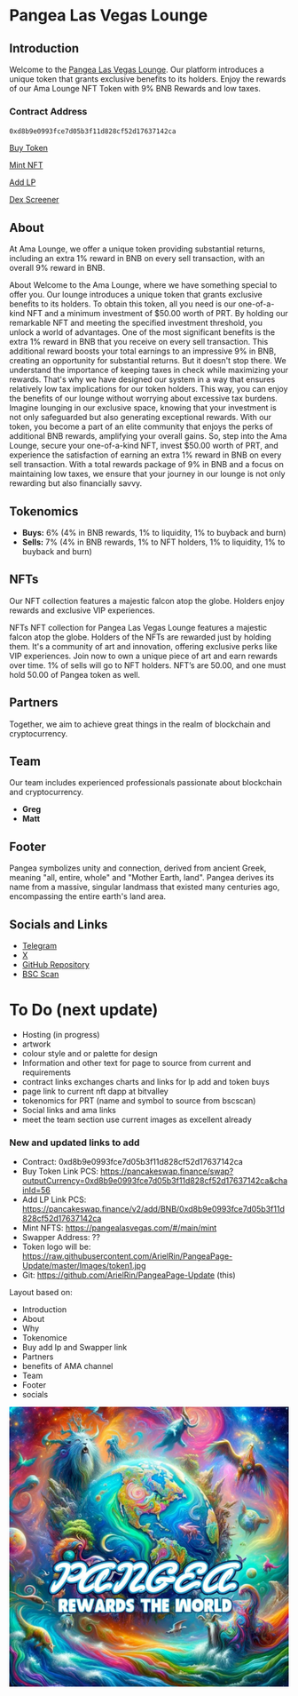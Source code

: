 
# Pangea Las Vegas Lounge

## Introduction
Welcome to the [Pangea Las Vegas Lounge](https://pangealasvegas.com/#/home). Our platform introduces a unique token that grants exclusive benefits to its holders. Enjoy the rewards of our Ama Lounge NFT Token with 9% BNB Rewards and low taxes.

### Contract Address
`0xd8b9e0993fce7d05b3f11d828cf52d17637142ca`

[Buy Token](https://pancakeswap.finance/swap?outputCurrency=0xd8b9e0993fce7d05b3f11d828cf52d17637142ca&chainId=56)

[Mint NFT](https://pangealasvegas.com/#/main/mint)

[Add LP](https://pancakeswap.finance/v2/add/BNB/0xd8b9e0993fce7d05b3f11d828cf52d17637142ca)

[Dex Screener](https://dexscreener.com/bsc/0xad80fdc107d983cd76bec153abc00ff00e3477de)



## About
At Ama Lounge, we offer a unique token providing substantial returns, including an extra 1% reward in BNB on every sell transaction, with an overall 9% reward in BNB.

About Welcome to the Ama Lounge, where we have something special to offer you. Our lounge introduces a unique token that grants exclusive benefits to its holders. To obtain this token, all you need is our one-of-a-kind NFT and a minimum investment of $50.00 worth of PRT. By holding our remarkable NFT and meeting the specified investment threshold, you unlock a world of advantages. One of the most significant benefits is the extra 1% reward in BNB that you receive on every sell transaction. This additional reward boosts your total earnings to an impressive 9% in BNB, creating an opportunity for substantial returns. But it doesn't stop there. We understand the importance of keeping taxes in check while maximizing your rewards. That's why we have designed our system in a way that ensures relatively low tax implications for our token holders. This way, you can enjoy the benefits of our lounge without worrying about excessive tax burdens. Imagine lounging in our exclusive space, knowing that your investment is not only safeguarded but also generating exceptional rewards. With our token, you become a part of an elite community that enjoys the perks of additional BNB rewards, amplifying your overall gains. So, step into the Ama Lounge, secure your one-of-a-kind NFT, invest $50.00 worth of PRT, and experience the satisfaction of earning an extra 1% reward in BNB on every sell transaction. With a total rewards package of 9% in BNB and a focus on maintaining low taxes, we ensure that your journey in our lounge is not only rewarding but also financially savvy.

## Tokenomics
- **Buys:** 6% (4% in BNB rewards, 1% to liquidity, 1% to buyback and burn)
- **Sells:** 7% (4% in BNB rewards, 1% to NFT holders, 1% to liquidity, 1% to buyback and burn)

## NFTs
Our NFT collection features a majestic falcon atop the globe. Holders enjoy rewards and exclusive VIP experiences.

NFTs NFT collection for Pangea Las Vegas Lounge features a majestic falcon atop the globe. Holders of the NFTs are rewarded just by holding them. It's a community of art and innovation, offering exclusive perks like VIP experiences. Join now to own a unique piece of art and earn rewards over time. 1% of sells will go to NFT holders. NFT’s are 50.00, and one must hold 50.00 of Pangea token as well.

## Partners
Together, we aim to achieve great things in the realm of blockchain and cryptocurrency.

## Team
Our team includes experienced professionals passionate about blockchain and cryptocurrency.

- **Greg**
- **Matt**

## Footer
Pangea symbolizes unity and connection, derived from ancient Greek, meaning "all, entire, whole" and "Mother Earth, land". Pangea derives its name from a massive, singular landmass that existed many centuries ago, encompassing the entire earth's land area.

## Socials and Links
- [Telegram](https://t.me/PangeaLasVegasPRT)
- [X](https://x.com/official92676?t=zCKg5fW5RcTPwp0EaLQbDg&s=09)
- [GitHub Repository](https://github.com/ArielRin/PangeaPage-Update)
- [BSC Scan](https://bscscan.com/token/0xd8b9e0993fce7d05b3f11d828cf52d17637142ca#code)



# To Do  (next update)

 - Hosting (in progress)
 - artwork
 - colour style and or palette for design
 - Information and other text for page to source from current and requirements
 - contract links exchanges charts and links for lp add and token buys
 - page link to current nft dapp at bitvalley
 - tokenomics for PRT (name and symbol to source from bscscan)
 - Social links and ama links
 - meet the team section use current images as excellent already


### New and updated links to add
- Contract: 0xd8b9e0993fce7d05b3f11d828cf52d17637142ca
- Buy Token Link PCS: https://pancakeswap.finance/swap?outputCurrency=0xd8b9e0993fce7d05b3f11d828cf52d17637142ca&chainId=56
- Add LP Link PCS: https://pancakeswap.finance/v2/add/BNB/0xd8b9e0993fce7d05b3f11d828cf52d17637142ca
- Mint NFTS: https://pangealasvegas.com/#/main/mint
- Swapper Address: ??
- Token logo will be: https://raw.githubusercontent.com/ArielRin/PangeaPage-Update/master/Images/token1.jpg
- Git: https://github.com/ArielRin/PangeaPage-Update (this)


Layout based on:
- Introduction
- About
- Why
- Tokenomice
- Buy add lp and Swapper link
- Partners
- benefits of AMA channel
- Team
- Footer
- socials


![Social Logo](https://raw.githubusercontent.com/ArielRin/PangeaPage-Update/master/Images/2024-01-25%2018.06.40.jpg)
